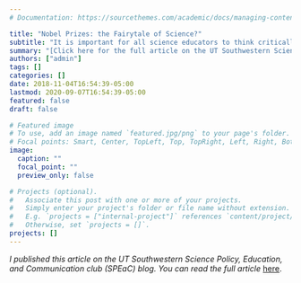 ```yaml
---
# Documentation: https://sourcethemes.com/academic/docs/managing-content/

title: "Nobel Prizes: the Fairytale of Science?"
subtitle: "It is important for all science educators to think critically about the message that the inclusion of Nobel laureates in their lectures sends to their students."
summary: "[Click here for the full article on the UT Southwestern Science Policy, Education, and Communication club (SPEaC) blog.](https://speacatutsw.wordpress.com/2018/11/04/nobel-prizes-the-fairy-tale-of-science/)"
authors: ["admin"]
tags: []
categories: []
date: 2018-11-04T16:54:39-05:00
lastmod: 2020-09-07T16:54:39-05:00
featured: false
draft: false

# Featured image
# To use, add an image named `featured.jpg/png` to your page's folder.
# Focal points: Smart, Center, TopLeft, Top, TopRight, Left, Right, BottomLeft, Bottom, BottomRight.
image:
  caption: ""
  focal_point: ""
  preview_only: false

# Projects (optional).
#   Associate this post with one or more of your projects.
#   Simply enter your project's folder or file name without extension.
#   E.g. `projects = ["internal-project"]` references `content/project/deep-learning/index.md`.
#   Otherwise, set `projects = []`.
projects: []
---
```

*I published this article on the UT Southwestern Science Policy, Education, and Communication club (SPEaC) blog. You can read the full article* [here](https://speacatutsw.wordpress.com/2018/11/04/nobel-prizes-the-fairy-tale-of-science/). 
